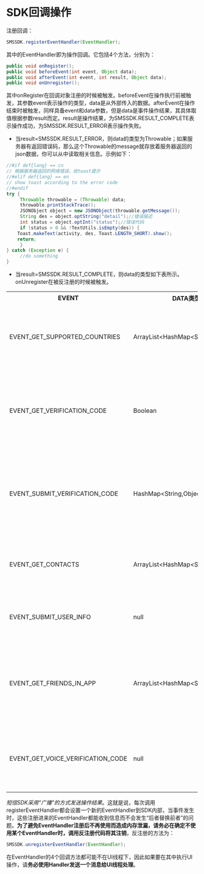 # SDK回调操作

注册回调：

```java
SMSSDK.registerEventHandler(EventHandler);
```

其中的EventHandler即为操作回调。它包括4个方法，分别为：

```java
public void onRegister();
public void beforeEvent(int event, Object data);
public void afterEvent(int event, int result, Object data);
public void onUnregister();
```

其中onRegister在回调对象注册的时候被触发。beforeEvent在操作执行前被触发，其参数event表示操作的类型，data是从外部传入的数据。afterEvent在操作结束时被触发，同样具备event和data参数，但是data是事件操作结果，其具体取值根据参数result而定。result是操作结果，为SMSSDK.RESULT_COMPLETE表示操作成功，为SMSSDK.RESULT_ERROR表示操作失败。

* 当result=SMSSDK.RESULT_ERROR，则data的类型为Throwable；如果服务器有返回错误码，那么这个Throwable的message就存放着服务器返回的json数据，你可以从中读取相关信息。示例如下：

```java
//#if def{lang} == cn
// 根据服务器返回的网络错误，给toast提示
//#elif def{lang} == en
// show toast according to the error code
//#endif
try {
     Throwable throwable = (Throwable) data;
     throwable.printStackTrace();
     JSONObject object = new JSONObject(throwable.getMessage());
     String des = object.optString("detail");//错误描述
     int status = object.optInt("status");//错误代码
     if (status > 0 && !TextUtils.isEmpty(des)) {
	Toast.makeText(activity, des, Toast.LENGTH_SHORT).show();
	return;
     }
} catch (Exception e) {
     //do something							
}
```

* 当result=SMSSDK.RESULT_COMPLETE，则data的类型如下表所示。onUnregister在被反注册的时候被触发。

<table>
<tbody>
<tr>
<th>EVENT</th>
<th>DATA类型</th>
<th>说明</th>
</tr>
<tr>
<td>EVENT_GET_SUPPORTED_COUNTRIES</td>
<td>ArrayList&lt;HashMap&lt;String,Object&gt;&gt;</td>
<td>返回支持发送验证码的国家列表</td>
</tr>
<tr>
<td>EVENT_GET_VERIFICATION_CODE</td>
<td>Boolean</td>
<td>true为智能验证，false为普通下发短信</td>
</tr>
<tr>
<td>EVENT_SUBMIT_VERIFICATION_CODE</td>
<td>HashMap&lt;String,Object&gt;</td>
<td>校验验证码，返回校验的手机和国家代码</td>
</tr>
<tr>
<td>EVENT_GET_CONTACTS</td>
<td>ArrayList&lt;HashMap&lt;String,Object&gt;&gt;</td>
<td>获取手机内部的通信录列表</td>
</tr>
<tr>
<td>EVENT_SUBMIT_USER_INFO</td>
<td>null</td>
<td>提交应用内的用户资料</td>
</tr>
<tr>
<td>EVENT_GET_FRIENDS_IN_APP</td>
<td>ArrayList&lt;HashMap&lt;String,Object&gt;&gt;</td>
<td>获取手机通信录在当前应用内的用户列表</td>
</tr>
<tr>
<td>EVENT_GET_VOICE_VERIFICATION_CODE</td>
<td>null</td>
<td>请求发送语音验证码，无返回</td>
</tr>
</tbody>
</table>

*短信SDK采用“广播”的方式发送操作结果*。这就是说，每次调用registerEventHandler都会设置一个新的EventHandler到SDK内部，当事件发生时，这些注册进来的EventHandler都能收到信息而不会发生“后者替换前者”的问题。**为了避免EventHandler注册后不再使用而造成内存泄漏，请务必在确定不使用某个EventHandler时，调用反注册代码将其注销**，反注册的方法为：

```java
SMSSDK.unregisterEventHandler(EventHandler);
```

  在EventHandler的4个回调方法都可能不在UI线程下，因此如果要在其中执行UI操作，请**务必使用Handler发送一个消息给UI线程处理**。
